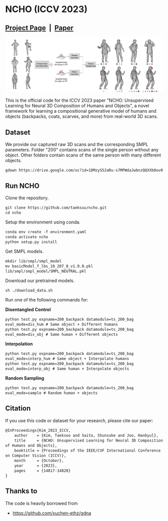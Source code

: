 # NCHO (ICCV 2023)

## [Project Page](https://taeksuu.github.io/ncho/) &nbsp;|&nbsp; [Paper](https://arxiv.org/pdf/2305.14345.pdf) 

![teaser.png](./assets/teaser1.png)

This is the official code for the ICCV 2023 paper "NCHO: Unsupervised Learning for Neural 3D Composition of Humans and Objects", a novel framework for learning a compositional generative model of humans and objects (backpacks, coats, scarves, and more) from real-world 3D scans.

## Dataset
We provide our captured raw 3D scans and the corresponding SMPL parameters. Folder "200" contains scans of the single person without any object. Other folders contain scans of the same person with many different objects.
```
gdown https://drive.google.com/uc?id=1DMzyS52aRu-s7MPWdaJwbnzQQXXb0ov0
```

## Run NCHO
Clone the repository.
```
git clone https://github.com/taeksuu/ncho.git
cd ncho
```

Setup the environment using conda.
```
conda env create -f environment.yaml
conda activate ncho
python setup.py install
```

Get SMPL models.
```
mkdir lib/smpl/smpl_model
mv basicModel_f_lbs_10_207_0_v1.0.0.pkl lib/smpl/smpl_model/SMPL_NEUTRAL.pkl
```

Download our pretrained models.
```
sh ./download_data.sh
```

Run one of the following commands for:

**Disentangled Control**
```
python test.py expname=200_backpack datamodule=ts_200_bag eval_mode=dis_hum # Same object + Different humans
python test.py expname=200_backpack datamodule=ts_200_bag eval_mode=dis_obj # Same human + Different objects
```

**Interpolation**
```
python test.py expname=200_backpack datamodule=ts_200_bag eval_mode=interp_hum # Same object + Interpolate humans
python test.py expname=200_backpack datamodule=ts_200_bag eval_mode=interp_obj # Same human + Interpolate objects
```

**Random Sampling**
```
python test.py expname=200_backpack datamodule=ts_200_bag eval_mode=sample # Random human + objects
```

## Citation
If you use this code or dataset for your research, please cite our paper:

```
@InProceedings{Kim_2023_ICCV,
    author    = {Kim, Taeksoo and Saito, Shunsuke and Joo, Hanbyul},
    title     = {NCHO: Unsupervised Learning for Neural 3D Composition of Humans and Objects},
    booktitle = {Proceedings of the IEEE/CVF International Conference on Computer Vision (ICCV)},
    month     = {October},
    year      = {2023},
    pages     = {14817-14828}
}
```

## Thanks to
The code is heavily borrowed from
- https://github.com/xuchen-ethz/gdna